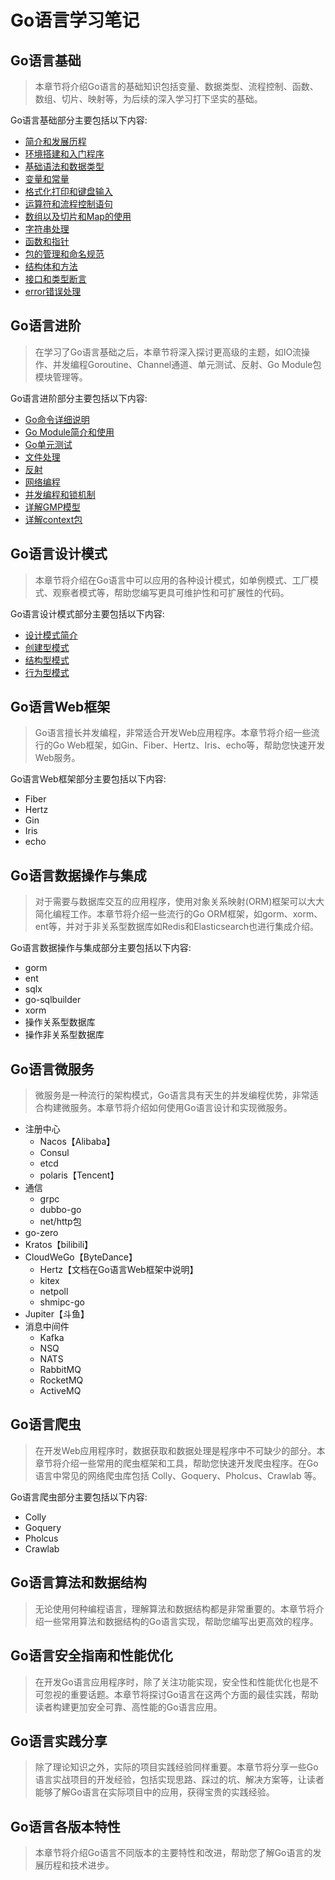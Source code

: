# Go语言学习笔记

## Go语言基础

> 本章节将介绍Go语言的基础知识包括变量、数据类型、流程控制、函数、数组、切片、映射等，为后续的深入学习打下坚实的基础。

Go语言基础部分主要包括以下内容:
- [简介和发展历程]()
- [环境搭建和入门程序]()
- [基础语法和数据类型]()
- [变量和常量]()
- [格式化打印和键盘输入]()
- [运算符和流程控制语句]()
- [数组以及切片和Map的使用]()
- [字符串处理]()
- [函数和指针]()
- [包的管理和命名规范]()
- [结构体和方法]()
- [接口和类型断言]()
- [error错误处理]()

## Go语言进阶

> 在学习了Go语言基础之后，本章节将深入探讨更高级的主题，如IO流操作、并发编程Goroutine、Channel通道、单元测试、反射、Go Module包模块管理等。

Go语言进阶部分主要包括以下内容:
- [Go命令详细说明]()
- [Go Module简介和使用]()
- [Go单元测试]()
- [文件处理]()
- [反射]()
- [网络编程]()
- [并发编程和锁机制]()
- [详解GMP模型]()
- [详解context包]()

## Go语言设计模式

> 本章节将介绍在Go语言中可以应用的各种设计模式，如单例模式、工厂模式、观察者模式等，帮助您编写更具可维护性和可扩展性的代码。

Go语言设计模式部分主要包括以下内容:
- [设计模式简介]()
- [创建型模式]()
- [结构型模式]()
- [行为型模式]()

## Go语言Web框架

> Go语言擅长并发编程，非常适合开发Web应用程序。本章节将介绍一些流行的Go Web框架，如Gin、Fiber、Hertz、Iris、echo等，帮助您快速开发Web服务。

Go语言Web框架部分主要包括以下内容:
- Fiber
- Hertz
- Gin
- Iris
- echo

## Go语言数据操作与集成

> 对于需要与数据库交互的应用程序，使用对象关系映射(ORM)框架可以大大简化编程工作。本章节将介绍一些流行的Go ORM框架，如gorm、xorm、ent等，并对于非关系型数据库如Redis和Elasticsearch也进行集成介绍。

Go语言数据操作与集成部分主要包括以下内容:
- gorm
- ent
- sqlx
- go-sqlbuilder
- xorm
- 操作关系型数据库
- 操作非关系型数据库

## Go语言微服务

> 微服务是一种流行的架构模式，Go语言具有天生的并发编程优势，非常适合构建微服务。本章节将介绍如何使用Go语言设计和实现微服务。

- 注册中心
  - Nacos【Alibaba】
  - Consul
  - etcd
  - polaris【Tencent】
- 通信
  - grpc
  - dubbo-go
  - net/http包
- go-zero
- Kratos【bilibili】
- CloudWeGo【ByteDance】
  - Hertz【文档在Go语言Web框架中说明】
  - kitex
  - netpoll
  - shmipc-go
- Jupiter【斗鱼】
- 消息中间件
  - Kafka
  - NSQ
  - NATS
  - RabbitMQ
  - RocketMQ
  - ActiveMQ

## Go语言爬虫

> 在开发Web应用程序时，数据获取和数据处理是程序中不可缺少的部分。本章节将介绍一些常用的爬虫框架和工具，帮助您快速开发爬虫程序。在Go语言中常见的网络爬虫库包括 Colly、Goquery、Pholcus、Crawlab 等。

Go语言爬虫部分主要包括以下内容:
- Colly
- Goquery
- Pholcus
- Crawlab

## Go语言算法和数据结构

> 无论使用何种编程语言，理解算法和数据结构都是非常重要的。本章节将介绍一些常用算法和数据结构的Go语言实现，帮助您编写出更高效的程序。

## Go语言安全指南和性能优化

> 在开发Go语言应用程序时，除了关注功能实现，安全性和性能优化也是不可忽视的重要话题。本章节将探讨Go语言在这两个方面的最佳实践，帮助读者构建更加安全可靠、高性能的Go语言应用。

## Go语言实践分享

> 除了理论知识之外，实际的项目实践经验同样重要。本章节将分享一些Go语言实战项目的开发经验，包括实现思路、踩过的坑、解决方案等，让读者能够了解Go语言在实际项目中的应用，获得宝贵的实践经验。

## Go语言各版本特性

> 本章节将介绍Go语言不同版本的主要特性和改进，帮助您了解Go语言的发展历程和技术进步。